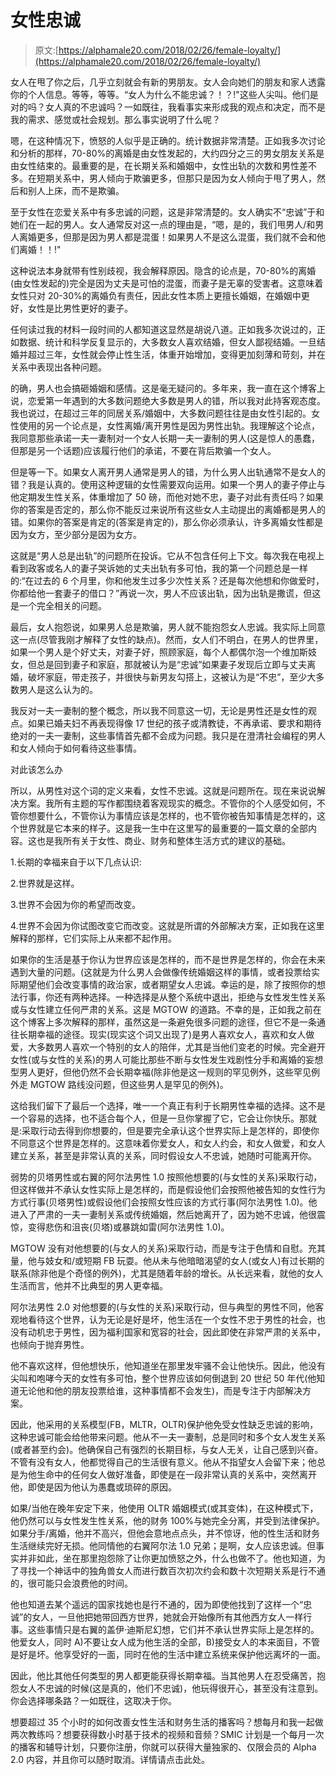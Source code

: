 # 女性忠诚

> 原文:[https://alphamale20.com/2018/02/26/female-loyalty/](https://alphamale20.com/2018/02/26/female-loyalty/)

女人在甩了你之后，几乎立刻就会有新的男朋友。女人会向她们的朋友和家人透露你的个人信息。等等，等等。“女人为什么不能忠诚？！？!"这些人尖叫。他们是对的吗？女人真的不忠诚吗？一如既往，我看事实来形成我的观点和决定，而不是我的需求、感觉或社会规划。那么事实说明了什么呢？

嗯，在这种情况下，愤怒的人似乎是正确的。统计数据非常清楚。正如我多次讨论和分析的那样，70-80%的离婚是由女性发起的，大约四分之三的男女朋友关系是由女性结束的。最重要的是，在长期关系和婚姻中，女性出轨的次数和男性差不多。在短期关系中，男人倾向于欺骗更多，但那只是因为女人倾向于甩了男人，然后和别人上床，而不是欺骗。

至于女性在恋爱关系中有多忠诚的问题，这是非常清楚的。女人确实不“忠诚”于和她们在一起的男人。女人通常反对这一点的理由是，“嗯，是的，我们甩男人/和男人离婚更多，但那是因为男人都是混蛋！如果男人不是这么混蛋，我们就不会和他们离婚！！!"

这种说法本身就带有性别歧视，我会解释原因。隐含的论点是，70-80%的离婚(由女性发起的)完全是因为丈夫是可怕的混蛋，而妻子是无辜的受害者。这意味着女性只对 20-30%的离婚负有责任，因此女性本质上更擅长婚姻，在婚姻中更好，女性是比男性更好的妻子。

任何读过我的材料一段时间的人都知道这显然是胡说八道。正如我多次说过的，正如数据、统计和科学反复显示的，大多数女人喜欢结婚，但女人鄙视结婚。一旦结婚并超过三年，女性就会停止性生活，体重开始增加，变得更加刻薄和苛刻，并在关系中表现出各种问题。

的确，男人也会搞砸婚姻和感情。这是毫无疑问的。多年来，我一直在这个博客上说，恋爱第一年遇到的大多数问题绝大多数是男人的错，所以我对此持客观态度。我也说过，在超过三年的同居关系/婚姻中，大多数问题往往是由女性引起的。女性使用的另一个论点是，女性离婚/离开男性是因为男性出轨。我理解这个论点，我同意那些承诺一夫一妻制对一个女人长期一夫一妻制的男人(这是惊人的愚蠢，但那是另一个话题)应该履行他们的承诺，不要在背后欺骗一个女人。

但是等一下。如果女人离开男人通常是男人的错，为什么男人出轨通常不是女人的错？我是认真的。使用这种逻辑的女性需要双向运用。如果一个男人的妻子停止与他定期发生性关系，体重增加了 50 磅，而他对她不忠，妻子对此有责任吗？如果你的答案是否定的，那么你不能反过来说所有这些女人主动提出的离婚都是男人的错。如果你的答案是肯定的(答案是肯定的)，那么你必须承认，许多离婚女性都是因为女方，至少部分是因为女方。

这就是“男人总是出轨”的问题所在投诉。它从不包含任何上下文。每次我在电视上看到政客或名人的妻子哭诉她的丈夫出轨有多可怕，我的第一个问题总是一样的:“在过去的 6 个月里，你和他发生过多少次性关系？还是每次他想和你做爱时，你都给他一套妻子的借口？”再说一次，男人不应该出轨，因为出轨是撒谎，但这是一个完全相关的问题。

最后，女人抱怨说，如果男人总是欺骗，男人就不能抱怨女人忠诚。我实际上同意这一点(尽管我刚才解释了女性的缺点)。然而，女人们不明白，在男人的世界里，如果一个男人是个好丈夫，对妻子好，照顾家庭，每个人都偶尔泡一个维加斯妓女，但总是回到妻子和家庭，那就被认为是“忠诚”如果妻子发现后立即与丈夫离婚，破坏家庭，带走孩子，并很快与新男友勾搭上，这被认为是“不忠”，至少大多数男人是这么认为的。

我反对一夫一妻制的整个概念，所以我不同意这一切，无论是男性还是女性的观点。如果已婚夫妇不再表现得像 17 世纪的孩子或清教徒，不再承诺、要求和期待绝对的一夫一妻制，这些事情首先都不会成为问题。我只是在澄清社会编程的男人和女人倾向于如何看待这些事情。

对此该怎么办

所以，从男性对这个词的定义来看，女性不忠诚。这就是问题所在。现在来说说解决方案。我所有主题的写作都围绕着客观现实的概念。不管你的个人感受如何，不管你想要什么，不管你认为事情应该是怎样的，也不管你被告知事情是怎样的，这个世界就是它本来的样子。这是我一生中在这里写的最重要的一篇文章的全部内容。这也是我所有关于女性、商业、财务和整体生活方式的建议的基础。

1.长期的幸福来自于以下几点认识:

2.世界就是这样。

3.世界不会因为你的希望而改变。

4.世界不会因为你试图改变它而改变。这就是所谓的外部解决方案，正如我在这里解释的那样，它们实际上从来都不起作用。

如果你的生活是基于你认为世界应该是怎样的，而不是世界是怎样的，你会在未来遇到大量的问题。(这就是为什么男人会做像传统婚姻这样的事情，或者投票给实际期望他们会改变事情的政治家，或者期望女人忠诚。幸运的是，除了按照你的想法行事，你还有两种选择。一种选择是从整个系统中退出，拒绝与女性发生性关系或与女性建立任何严肃的关系。这是 MGTOW 的道路。不幸的是，正如我之前在这个博客上多次解释的那样，虽然这是一条避免很多问题的途径，但它不是一条通往长期幸福的途径。现实(现实这个词又出现了)是男人喜欢女人，喜欢和女人做爱，大多数男人喜欢一个特别的女人的陪伴，尤其是当他们变老的时候。完全避开女性(或与女性的关系)的男人可能比那些不断与女性发生戏剧性分手和离婚的妄想型男人更好，但他仍然不会长期幸福(除非他是这一规则的罕见例外，这些罕见例外走 MGTOW 路线没问题，但这些男人是罕见的例外)。

这给我们留下了最后一个选择，唯一一个真正有利于长期男性幸福的选择。这不是一个容易的选择，也不适合每个人，但是一旦你掌握了它，它会让你快乐。那就是:采取行动去得到你想要的，但是要完全承认这个世界实际上是怎样的，即使你不同意这个世界是怎样的。这意味着你爱女人，和女人约会，和女人做爱，和女人建立关系，甚至是非常认真的关系，同时假设女人不忠诚，她随时可能离开你。

弱势的贝塔男性或右翼的阿尔法男性 1.0 按照他想要的(与女性的关系)采取行动，但这样做并不承认女性实际上是怎样的，而是假设他们会按照他被告知的女性行为方式行事(贝塔男性)或假设他们会按照女性应该的方式行事(阿尔法男性 1.0)。他进入了严肃的一夫一妻制关系或传统婚姻，然后她离开了，因为她不忠诚，他很震惊，变得悲伤和沮丧(贝塔)或暴跳如雷(阿尔法男性 1.0)。

MGTOW 没有对他想要的(与女人的关系)采取行动，而是专注于色情和自慰。充其量，他与妓女和/或短期 FB 玩耍。他从未与他暗暗渴望的女人(或女人)有过长期的联系(除非他是个奇怪的例外)，尤其是随着年龄的增长。从长远来看，就他的女人生活而言，他并不比典型的男人更幸福。

阿尔法男性 2.0 对他想要的(与女性的关系)采取行动，但与典型的男性不同，他客观地看待这个世界，认为无论是好是坏，他生活在一个女性不忠于男性的社会，也没有动机忠于男性，因为福利国家和宽容的社会，因此即使在非常严肃的关系中，也倾向于抛弃男性。

他不喜欢这样，但他想快乐，他知道坐在那里发牢骚不会让他快乐。因此，他没有尖叫和咆哮今天的女性有多可怕，整个世界应该如何倒退到 20 世纪 50 年代(他知道无论他和他的朋友投票给谁，这种事情都不会发生)，而是专注于内部解决方案。

因此，他采用的关系模型(FB，MLTR，OLTR)保护他免受女性缺乏忠诚的影响，这种忠诚可能会给他带来问题。他从不一夫一妻制，总是同时和多个女人发生关系(或者甚至约会)。他确保自己有强烈的长期目标，与女人无关，让自己感到兴奋。不管有没有女人，他都觉得自己的生活很有意义。他从不指望女人会留下来；他总是为他生命中的任何女人做好准备，即使是在一段非常认真的关系中，突然离开他，即使是因为他认为愚蠢或琐碎的原因。

如果/当他在晚年安定下来，他使用 OLTR 婚姻模式(或其变体)，在这种模式下，他仍然可以与女性发生性关系，他的财务 100%与她完全分离，并受到法律保护。如果分手/离婚，他并不高兴，但他会意地点点头，并不惊讶，他的性生活和财务生活继续完好无损。他同情他的右翼阿尔法 1.0 兄弟；是啊，女人应该忠诚。但事实并非如此，坐在那里抱怨除了让你更加愤怒之外，什么也做不了。他也知道，为了寻找一个神话中的独角兽女人而进行数百次初次约会和数十次短期关系是行不通的，很可能只会浪费他的时间。

他也知道去某个遥远的国家找她也是行不通的，因为即使他找到了这样一个“忠诚”的女人，一旦他把她带回西方世界，她就会开始像所有其他西方女人一样行事。这些事情只是右翼的盖伊·迪斯尼幻想，它们并不承认世界实际上是怎样的。他爱女人，同时 A)不要让女人成为他生活的全部，B)接受女人的本来面目，不管是好是坏。他享受好的一面，同时在他的生活中建立系统来保护他远离坏的一面。

因此，他比其他任何类型的男人都更能获得长期幸福。当其他男人在忍受痛苦，抱怨女人不忠诚的时候(这是真的，他们不忠诚)，他玩得很开心，甚至没有注意到。你会选择哪条路？一如既往，这取决于你。

想要超过 35 个小时的如何改善女性生活和财务生活的播客吗？想每月和我一起做两次教练吗？想要获得数小时基于技术的视频和音频？SMIC 计划是一个每月一次的播客和辅导计划，只要你注册，你就可以获得大量独家的、仅限会员的 Alpha 2.0 内容，并且你可以随时取消。详情请点击此处。